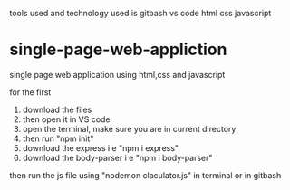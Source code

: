 tools used and technology used is
gitbash
vs code
html
css
javascript



# single-page-web-appliction
single page web application using html,css and javascript


for the first
1. download the files 
2. then open it in VS code
3. open the terminal, make sure you are in current directory
4. then run "npm init" 
5. download the express i e "npm i express"
6. download the body-parser i e "npm i body-parser"

then run the js file using "nodemon claculator.js" in terminal or in gitbash


